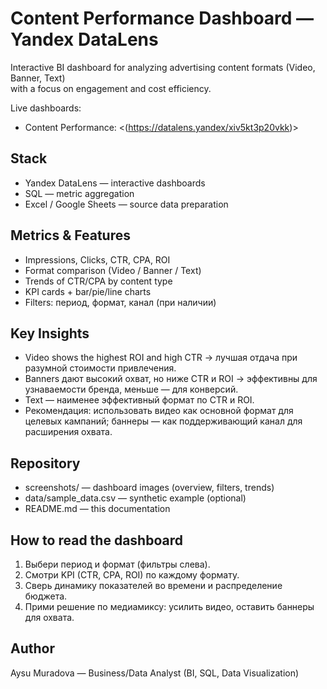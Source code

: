 # Content Performance Dashboard — Yandex DataLens

Interactive BI dashboard for analyzing advertising content formats (Video, Banner, Text)  
with a focus on engagement and cost efficiency.

Live dashboards:
- Content Performance: <(https://datalens.yandex/xiv5kt3p20vkk)>

## Stack
- Yandex DataLens — interactive dashboards
- SQL — metric aggregation
- Excel / Google Sheets — source data preparation

## Metrics & Features
- Impressions, Clicks, CTR, CPA, ROI
- Format comparison (Video / Banner / Text)
- Trends of CTR/CPA by content type
- KPI cards + bar/pie/line charts
- Filters: период, формат, канал (при наличии)

## Key Insights
- Video shows the highest ROI and high CTR → лучшая отдача при разумной стоимости привлечения.
- Banners дают высокий охват, но ниже CTR и ROI → эффективны для узнаваемости бренда, меньше — для конверсий.
- Text — наименее эффективный формат по CTR и ROI.
- Рекомендация: использовать видео как основной формат для целевых кампаний; баннеры — как поддерживающий канал для расширения охвата.

## Repository
- screenshots/ — dashboard images (overview, filters, trends)
- data/sample_data.csv — synthetic example (optional)
- README.md — this documentation

## How to read the dashboard
1. Выбери период и формат (фильтры слева).
2. Смотри KPI (CTR, CPA, ROI) по каждому формату.
3. Сверь динамику показателей во времени и распределение бюджета.
4. Прими решение по медиамиксу: усилить видео, оставить баннеры для охвата.

## Author
Aysu Muradova — Business/Data Analyst (BI, SQL, Data Visualization)
